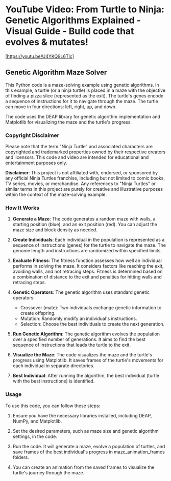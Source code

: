 # YouTube Video: From Turtle to Ninja: Genetic Algorithms Explained - Visual Guide - Build code that evolves & mutates!
[https://youtu.be/U4YKQ9L6Tlc]

## Genetic Algorithm Maze Solver

This Python code is a maze-solving example using genetic algorithms. In this example, a turtle (or a ninja turtle) is placed in a maze with the objective of finding a pizza slice (represented as the exit). The turtle's genes encode a sequence of instructions for it to navigate through the maze. The turtle can move in four directions: left, right, up, and down.

The code uses the DEAP library for genetic algorithm implementation and Matplotlib for visualizing the maze and the turtle's progress.

### Copyright Disclaimer

Please note that the term "Ninja Turtle" and associated characters are copyrighted and trademarked properties owned by their respective creators and licensors. This code and video are intended for educational and entertainment purposes only.

**Disclaimer**: This project is not affiliated with, endorsed, or sponsored by any official Ninja Turtles franchise, including but not limited to comic books, TV series, movies, or merchandise. Any references to "Ninja Turtles" or similar terms in this project are purely for creative and illustrative purposes within the context of the maze-solving example.

### How It Works

1. **Generate a Maze**: The code generates a random maze with walls, a starting position (blue), and an exit position (red). You can adjust the maze size and block density as needed.

2. **Create Individuals**: Each individual in the population is represented as a sequence of instructions (genes) for the turtle to navigate the maze. The genome length and instructions are randomized within specified limits.

3. **Evaluate Fitness**: The fitness function assesses how well an individual performs in solving the maze. It considers factors like reaching the exit, avoiding walls, and not retracing steps. Fitness is determined based on a combination of distance to the exit and penalties for hitting walls and retracing steps.

4. **Genetic Operators**: The genetic algorithm uses standard genetic operators:
   - Crossover (mate): Two individuals exchange genetic information to create offspring.
   - Mutation: Randomly modify an individual's instructions.
   - Selection: Choose the best individuals to create the next generation.

5. **Run Genetic Algorithm**: The genetic algorithm evolves the population over a specified number of generations. It aims to find the best sequence of instructions that leads the turtle to the exit.

6. **Visualize the Maze**: The code visualizes the maze and the turtle's progress using Matplotlib. It saves frames of the turtle's movements for each individual in separate directories.

7. **Best Individual**: After running the algorithm, the best individual (turtle with the best instructions) is identified.

### Usage

To use this code, you can follow these steps:

1. Ensure you have the necessary libraries installed, including DEAP, NumPy, and Matplotlib.

2. Set the desired parameters, such as maze size and genetic algorithm settings, in the code.

3. Run the code. It will generate a maze, evolve a population of turtles, and save frames of the best individual's progress in maze_animation_frames folders.

4. You can create an animation from the saved frames to visualize the turtle's journey through the maze.

